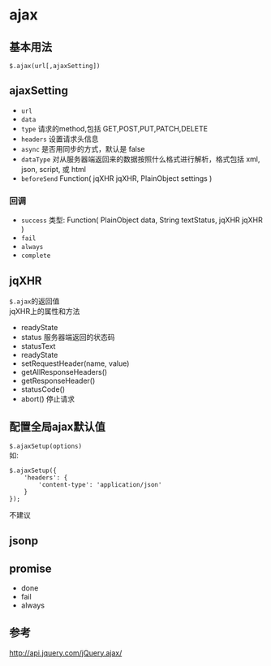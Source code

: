 # ajax
## 基本用法
`$.ajax(url[,ajaxSetting])`

## ajaxSetting
* `url`
* `data`
* `type` 请求的method,包括 GET,POST,PUT,PATCH,DELETE
* `headers` 设置请求头信息
* `async` 是否用同步的方式，默认是 false
* `dataType` 对从服务器端返回来的数据按照什么格式进行解析，格式包括 xml, json, script, 或 html
* `beforeSend`  Function( jqXHR jqXHR, PlainObject settings )

### 回调
* `success`
类型: Function( PlainObject data, String textStatus, jqXHR jqXHR )
* `fail`
* `always`
* `complete`

## jqXHR
`$.ajax`的返回值    
jqXHR上的属性和方法
* readyState
* status 服务器端返回的状态码
* statusText
* readyState
* setRequestHeader(name, value)
* getAllResponseHeaders()
* getResponseHeader()
* statusCode()
* abort() 停止请求


## 配置全局ajax默认值
`$.ajaxSetup(options)`    
如:
```
$.ajaxSetup({
    'headers': {
        'content-type': 'application/json'
    }
});
```
不建议

## jsonp


## promise
* done
* fail
* always

## 参考
http://api.jquery.com/jQuery.ajax/
